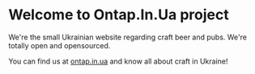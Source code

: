 # Welcome to Ontap.In.Ua project

We're the small Ukrainian website regarding craft beer and pubs. We're totally open and opensourced.

You can find us at [ontap.in.ua](http://ontap.in.ua) and know all about craft in Ukraine!